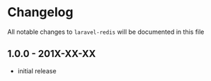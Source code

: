 # Changelog

All notable changes to `laravel-redis` will be documented in this file

## 1.0.0 - 201X-XX-XX

- initial release
